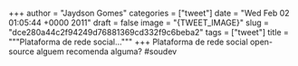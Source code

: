 
+++
author = "Jaydson Gomes"
categories = ["tweet"]
date = "Wed Feb 02 01:05:44 +0000 2011"
draft = false
image = "{TWEET_IMAGE}"
slug = "dce280a44c2f94249d76881369cd332f9c6beba2"
tags = ["tweet"]
title = """Plataforma de rede social..."""
+++
Plataforma de rede social open-source alguem recomenda alguma? #soudev
